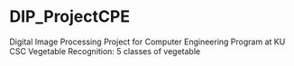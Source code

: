 # DIP_ProjectCPE
Digital Image Processing Project for Computer Engineering Program at KU CSC
Vegetable Recognition: 5 classes of vegetable
